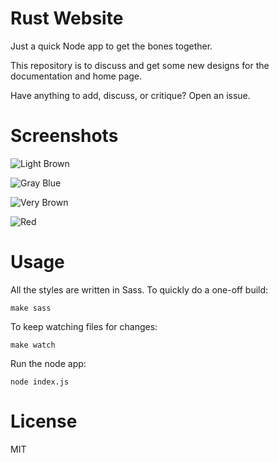 # Rust Website

Just a quick Node app to get the bones together.

This repository is to discuss and get some new designs for the documentation and home page. 

Have anything to add, discuss, or critique? Open an issue.

# Screenshots

![Light Brown](https://dl-web.dropbox.com/get/Screenshots/Screenshot%202014-01-11%2002.10.07.png?w=AAC-1RvZRpTB2ktTZ69OjfuLHFLe65Q5Q1vzg8CLqFxZCQ&_subject_uid=6036456)

![Gray Blue](https://dl-web.dropbox.com/get/Screenshots/Screenshot%202014-01-11%2002.06.26.png?w=AAAkS-TRIZBLwJSoXqpb528nXCnw2timRH8UxWm2mZkIUQ&_subject_uid=6036456)

![Very Brown](https://dl-web.dropbox.com/get/Screenshots/Screenshot%202014-01-11%2001.44.42.png?w=AACqGNhm5WQlZxpE0BxfzlVW-87VvjPPsVy6vYExq5AUdg&_subject_uid=6036456)

![Red](https://dl-web.dropbox.com/get/Screenshots/Screenshot%202014-01-11%2001.29.01.png?w=AABB05-NRTfKLSGTEXetXAEB6gvys_-REZWFRQGUTJUeEg&_subject_uid=6036456)


# Usage

All the styles are written in Sass. To quickly do a one-off build:

```
make sass
```

To keep watching files for changes:

```
make watch
```

Run the node app:

```
node index.js
```

# License

MIT